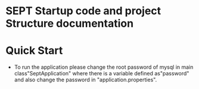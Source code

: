 # SEPT Startup code and  project Structure documentation 

# Quick Start
- To run the application please change the root password of mysql in main class"SeptApplication" where there is a variable defined as"password" and also change the password in "application.properties".
